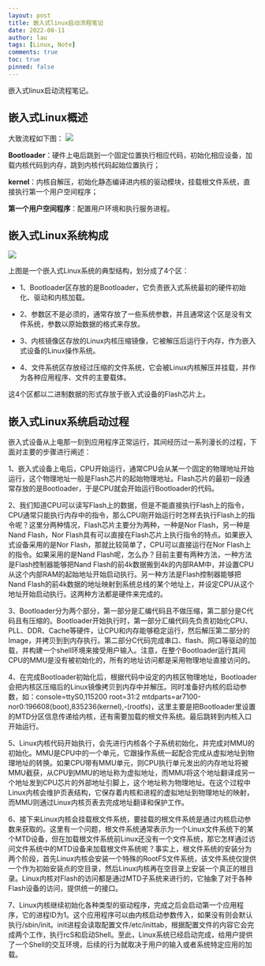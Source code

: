 ```yaml
---
layout: post
title: 嵌入式linux启动流程笔记
date: 2022-08-11
author: lau
tags: [Linux, Note]
comments: true
toc: true
pinned: false
---
```


嵌入式linux启动流程笔记。

<!-- more -->

## 嵌入式Linux概述

大致流程如下图：
![](https://s1.328888.xyz/2022/08/11/6j2hE.png)

**Bootloader**：硬件上电后跳到一个固定位置执行相应代码，初始化相应设备，加载内核代码到内存，跳到内核代码起始位置执行；

**kernel**：内核自解压，初始化静态编译进内核的驱动模块，挂载根文件系统，直接执行第一个用户空间程序；

**第一个用户空间程序**：配置用户环境和执行服务进程。

## 嵌入式Linux系统构成

![](https://img-blog.csdn.net/20130911140900046)

上图是一个嵌入式Linux系统的典型结构，划分成了4个区：

- 1、Bootloader区存放的是Bootloader，它负责嵌入式系统最初的硬件初始化、驱动和内核加载。

- 2、参数区不是必须的，通常存放了一些系统参数，并且通常这个区是没有文件系统，参数以原始数据的格式来存放。

- 3、内核镜像区存放的Linux内核压缩镜像，它被解压后运行于内存，作为嵌入式设备的Linux操作系统。

- 4、文件系统区存放经过压缩的文件系统，它会被Linux内核解压并挂载，并作为各种应用程序、文件的主要载体。

这4个区都以二进制数据的形式存放于嵌入式设备的Flash芯片上。

## 嵌入式Linux系统启动过程

嵌入式设备从上电那一刻到应用程序正常运行，其间经历过一系列漫长的过程，下面对主要的步骤进行阐述：

1、嵌入式设备上电后，CPU开始运行，通常CPU会从某一个固定的物理地址开始运行，这个物理地址一般是Flash芯片的起始物理地址。Flash芯片的最初一段通常存放的是Bootloader，于是CPU就会开始运行Bootloader的代码。

2、我们知道CPU可以读写Flash上的数据，但是不能直接执行Flash上的指令，CPU通常只能执行内存中的指令，那么CPU刚开始运行时怎样去执行Flash上的指令呢？这里分两种情况，Flash芯片主要分为两种，一种是Nor Flash，另一种是Nand Flash，Nor Flash具有可以直接在Flash芯片上执行指令的特点。如果嵌入式设备采用的是Nor Flash，那就比较简单了，CPU可以直接运行在Nor Flash上的指令。如果采用的是Nand Flash呢，怎么办？目前主要有两种方法，一种方法是Flash控制器能够把Nand Flash的前4k数据搬到4k的内部RAM中，并设置CPU从这个内部RAM的起始地址开始启动执行。另一种方法是Flash控制器能够把Nand Flash的前4k数据的地址映射到系统总线的某个地址上，并设定CPU从这个地址开始启动执行。这两种方法都是硬件来完成的。

3、Bootloader分为两个部分，第一部分是汇编代码且不做压缩，第二部分是C代码且有压缩的。Bootloader开始执行时，第一部分汇编代码先负责初始化CPU、PLL、DDR、Cache等硬件，让CPU和内存能够稳定运行，然后解压第二部分的Image，并拷贝到到内存执行。第二部分C代码完成串口、flash、网口等驱动的加载，并构建一个shell环境来接受用户输入。注意，在整个Bootloader运行其间CPU的MMU是没有被初始化的，所有的地址访问都是采用物理地址直接访问的。

4、在完成Bootloader初始化后，根据代码中设定的内核区物理地址，Bootloader会把内核区压缩后的Linux镜像拷贝到内存中并解压。同时准备好内核的启动参数，如：console=ttyS0,115200 root=31:2 mtdparts=ar7100-nor0:196608(boot),835236(kernel),-(rootfs)，这里主要是把Bootloader里设置的MTD分区信息传递给内核，还有需要加载的根文件系统。最后跳转到内核入口开始运行。

5、Linux内核代码开始执行，会先进行内核各个子系统初始化，并完成对MMU的初始化。MMU是CPU中的一个单元，它跟操作系统一起配合完成从虚拟地址到物理地址的转换。如果CPU带有MMU单元，则CPU执行单元发出的内存地址将被MMU截获，从CPU到MMU的地址称为虚拟地址，而MMU将这个地址翻译成另一个地址发到CPU芯片的外部地址引脚上，这个地址称为物理地址。在这个过程中Linux内核会维护页表结构，它保存着内核和进程的虚拟地址到物理地址的映射，而MMU则通过Linux内核页表去完成地址翻译和保护工作。

6、接下来Linux内核会挂载根文件系统，要挂载的根文件系统是通过内核启动参数来获取的。这里有一个问题，根文件系统通常表示为一个Linux文件系统下的某个MTD设备，但在加载根文件系统前Linux还没有一个文件系统，那它怎样通过访问文件系统中的MTD设备来加载根文件系统呢？事实上，根文件系统的安装分为两个阶段，首先Linux内核会安装一个特殊的RootFS文件系统，该文件系统仅提供一个作为初始安装点的空目录，然后Linux内核再在空目录上安装一个真正的根目录。Linux内核对Flash的访问都是通过MTD子系统来进行的，它抽象了对于各种Flash设备的访问，提供统一的接口。

7、Linux内核继续初始化各种类型的驱动程序，完成之后会启动第一个应用程序，它的进程ID为1。这个应用程序可以由内核启动参数传入，如果没有则会默认执行/sbin/init。init进程会读取配置文件/etc/inittab，根据配置文件的内容它会完成两个工作，执行rcS和启动Shell。至此，Linux系统已经启动完成，给用户提供了一个Shell的交互环境，后续的行为就取决于用户的输入或者系统特定应用的加载。
